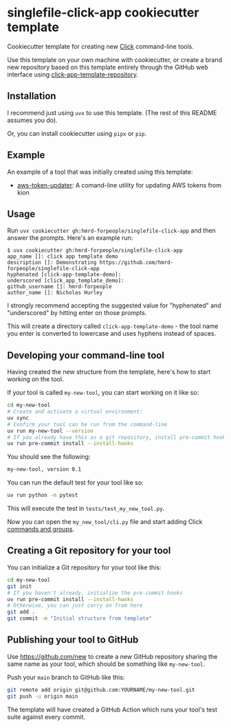 # singlefile-click-app cookiecutter template

Cookiecutter template for creating new [Click](https://click.palletsprojects.com/) command-line tools.

Use this template on your own machine with cookiecutter, or create a brand new repository based on this template entirely through the GitHub web interface using [click-app-template-repository](https://github.com/simonw/click-app-template-repository).

## Installation

I recommend just using `uvx` to use this template. (The rest of this README assumes you do).

Or, you can install cookiecutter using `pipx` or `pip`.

## Example

An example of a tool that was initially created using this template:

- [aws-token-updater](https://github.com/hmrd-forpeople/aws-token-updater): A comand-line utility for updating AWS tokens from kion

## Usage

Run `uvx cookiecutter gh:hmrd-forpeople/singlefile-click-app` and then answer the prompts. Here's an example run:
```
$ uvx cookiecutter gh:hmrd-forpeople/singlefile-click-app
app_name []: click app template demo
description []: Demonstrating https://github.com/hmrd-forpeople/singlefile-click-app
hyphenated [click-app-template-demo]:
underscored [click_app_template_demo]:
github_username []: hmrd-forpeople
author_name []: Nicholas Hurley
```
I strongly recommend accepting the suggested value for "hyphenated" and "underscored" by hitting enter on those prompts.

This will create a directory called `click-app-template-demo` - the tool name you enter is converted to lowercase and uses hyphens instead of spaces.

## Developing your command-line tool

Having created the new structure from the template, here's how to start working on the tool.

If your tool is called `my-new-tool`, you can start working on it like so:
```bash
cd my-new-tool
# Create and activate a virtual environment:
uv sync
# Confirm your tool can be run from the command-line
uv run my-new-tool --version
# If you already have this as a git repository, install pre-commit hooks
uv run pre-commit install --install-hooks
```
You should see the following:
```bash
my-new-tool, version 0.1
```
You can run the default test for your tool like so:
```bash
uv run python -m pytest
```
This will execute the test in `tests/test_my_new_tool.py`.

Now you can open the `my_new_tool/cli.py` file and start adding Click [commands and groups](https://click.palletsprojects.com/en/7.x/commands/).

## Creating a Git repository for your tool

You can initialize a Git repository for your tool like this:
```bash
cd my-new-tool
git init
# If you haven't already, initialize the pre-commit hooks
uv run pre-commit install --install-hooks
# Otherwise, you can just carry on from here
git add .
git commit -m "Initial structure from template"
```
## Publishing your tool to GitHub

Use https://github.com/new to create a new GitHub repository sharing the same name as your tool, which should be something like `my-new-tool`.

Push your `main` branch to GitHub like this:
```bash
git remote add origin git@github.com:YOURNAME/my-new-tool.git
git push -u origin main
```
The template will have created a GitHub Action which runs your tool's test suite against every commit.
